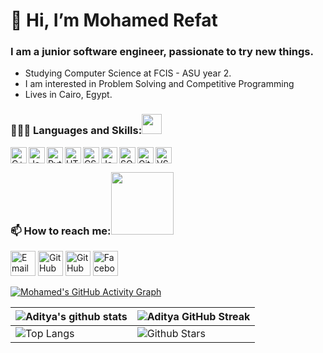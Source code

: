 # 👋 Hi, I’m Mohamed Refat
### I am a junior software engineer, passionate to try new things.
- Studying Computer Science at FCIS - ASU year 2.
- I am interested in Problem Solving and Competitive Programming
- Lives in Cairo, Egypt.


### 👨🏻‍💻 Languages and Skills:<img src = "https://media2.giphy.com/media/QssGEmpkyEOhBCb7e1/giphy.gif?cid=ecf05e47a0n3gi1bfqntqmob8g9aid1oyj2wr3ds3mg700bl&rid=giphy.gif" width = 32px><br>
<img align="left" alt="C++" width="26px" src="https://raw.githubusercontent.com/jmnote/z-icons/master/svg/cpp.svg" style="max-width: 100%;">
<img align="left" alt="Java" width="26px" src="https://raw.githubusercontent.com/jmnote/z-icons/master/svg/java.svg" style="max-width: 100%;">
<img align="left" alt="Python" width="26px" src="https://raw.githubusercontent.com/jmnote/z-icons/master/svg/python.svg" style="max-width: 100%;">
<img align="left" alt="HTML5" width="26px" src="https://camo.githubusercontent.com/9a8eda56c5fd9247798cb3fd8a59d713f6cf1824ba5962d96cb59e90000234e3/68747470733a2f2f75706c6f61642e77696b696d656469612e6f72672f77696b6970656469612f636f6d6d6f6e732f7468756d622f332f33382f48544d4c355f42616467652e7376672f36303070782d48544d4c355f42616467652e7376672e706e67" data-canonical-src="https://upload.wikimedia.org/wikipedia/commons/thumb/3/38/HTML5_Badge.svg/600px-HTML5_Badge.svg.png" style="max-width: 100%;">
<img align="left" alt="CSS3" width="26px" src="https://camo.githubusercontent.com/b9ff2641365bb0ac8857e711a30524d56aacf427e7dacd51c07cf81e7bd96668/68747470733a2f2f63646e342e69636f6e66696e6465722e636f6d2f646174612f69636f6e732f736f6369616c2d6d656469612d6c6f676f732d362f3531322f3132312d637373332d3531322e706e67" data-canonical-src="https://cdn4.iconfinder.com/data/icons/social-media-logos-6/512/121-css3-512.png" style="max-width: 100%;"></a>
<img align="left" alt="JavaScript" width="26px" src="https://raw.githubusercontent.com/jmnote/z-icons/master/svg/javascript.svg" style="max-width: 100%;">

<img align="left" alt="SQL" width="26px" src="https://camo.githubusercontent.com/d0b78e916b3ede3473fc1a170ab0cbd72e80af18c75e9cdd7ebeb8dec3e6096f/68747470733a2f2f75706c6f61642e77696b696d656469612e6f72672f77696b6970656469612f656e2f7468756d622f362f36382f4f7261636c655f53514c5f446576656c6f7065725f6c6f676f2e7376672f3132303070782d4f7261636c655f53514c5f446576656c6f7065725f6c6f676f2e7376672e706e67" data-canonical-src="https://upload.wikimedia.org/wikipedia/en/thumb/6/68/Oracle_SQL_Developer_logo.svg/1200px-Oracle_SQL_Developer_logo.svg.png" style="max-width: 100%;">
<img align="left" alt="GitHub" width="26px" src="https://camo.githubusercontent.com/7fa5cacd0da89c37ae8530efbbe92f2144af94b9b6270f4197b488f8b315eaae/68747470733a2f2f75706c6f61642e77696b696d656469612e6f72672f77696b6970656469612f636f6d6d6f6e732f392f39312f4f637469636f6e732d6d61726b2d6769746875622e737667" data-canonical-src="https://upload.wikimedia.org/wikipedia/commons/9/91/Octicons-mark-github.svg" style="max-width: 100%;">
<img align="left" alt="VSCode" width="26px" src="https://camo.githubusercontent.com/9f1816fe8f44878d77803324ce8e3e1c4d2afc4e3f167b237e93848d3597d4fc/68747470733a2f2f75706c6f61642e77696b696d656469612e6f72672f77696b6970656469612f636f6d6d6f6e732f7468756d622f392f39612f56697375616c5f53747564696f5f436f64655f312e33355f69636f6e2e7376672f3130323470782d56697375616c5f53747564696f5f436f64655f312e33355f69636f6e2e7376672e706e67" data-canonical-src="https://upload.wikimedia.org/wikipedia/commons/thumb/9/9a/Visual_Studio_Code_1.35_icon.svg/1024px-Visual_Studio_Code_1.35_icon.svg.png" style="max-width: 100%;">


<br>

### 📫 How to reach me:<img src='https://raw.githubusercontent.com/ShahriarShafin/ShahriarShafin/main/Assets/handshake.gif' width="100px"><br>
<a href="mailto:hamadarefat29@gmail.com"><img src="https://camo.githubusercontent.com/c9a89a6426081483aa6cd371bdecae44045961437b349ea97097d476978436f4/68747470733a2f2f63646e2e6a7364656c6976722e6e65742f6e706d2f73696d706c652d69636f6e734076332f69636f6e732f676d61696c2e737667" alt="Email" height="40" data-canonical-src="https://cdn.jsdelivr.net/npm/simple-icons@v3/icons/gmail.svg" style="max-width: 100%;"></a>
<a href="https://github.com/Mohammed-Refat"><img src="https://camo.githubusercontent.com/bf4b11af389d1e0caf625c40c274ba71464727c43579e48f512112694888eb62/68747470733a2f2f63646e2e6a7364656c6976722e6e65742f6e706d2f73696d706c652d69636f6e7340332e302e312f69636f6e732f6769746875622e737667" alt="GitHub" height="40" data-canonical-src="https://cdn.jsdelivr.net/npm/simple-icons@3.0.1/icons/github.svg" style="max-width: 100%;"></a>
<a href="https://www.linkedin.com/in/mohamed-refat-270686201/"><img src="https://cdn3.iconfinder.com/data/icons/free-social-icons/67/linkedin_circle_black-512.png" alt="GitHub" height="40" data-canonical-src="https://cdn.jsdelivr.net/npm/simple-icons@3.0.1/icons/github.svg" style="max-width: 100%;"></a>
<a href="https://www.facebook.com/profile.php?id=100016372961327" rel="nofollow"><img src="https://camo.githubusercontent.com/68395a7b109c74c379a2e19b46e78a7df724c05e8a35df5b2d4a85d3b6cb5369/68747470733a2f2f63646e2e6a7364656c6976722e6e65742f6e706d2f73696d706c652d69636f6e7340332e302e312f69636f6e732f66616365626f6f6b2e737667" alt="Facebook" height="40" data-canonical-src="https://cdn.jsdelivr.net/npm/simple-icons@3.0.1/icons/facebook.svg" style="max-width: 100%;"></a>

[![Mohamed's GitHub Activity Graph](https://activity-graph.herokuapp.com/graph?username=Mohammed-Refat&theme=tokyonight)](https://git.io/praveenscience)

| ![Aditya's github stats](https://github-readme-stats.vercel.app/api?username=Mohammed-Refat&show_icons=true&theme=tokyonight) | ![Aditya GitHub Streak](https://github-readme-streak-stats.herokuapp.com/?user=Mohammed-Refat&theme=tokyonight) |
| --- | --- |
| ![Top Langs](https://github-readme-stats.vercel.app/api/top-langs/?username=Mohammed-Refat&theme=tokyonight) | ![Github Stars](https://github-readme-stats.vercel.app/api?username=Mohammed-Refat&show_icons=true&locale=en&count_private=true&hide_rank=true&custom_title=My%20GitHub%20Stats&disable_animations=true&theme=tokyonight) |
<!---
Mohammed-Refat/Mohammed-Refat is a ✨ special ✨ repository because its `README.md` (this file) appears on your GitHub profile.
You can click the Preview link to take a look at your changes.
--->
